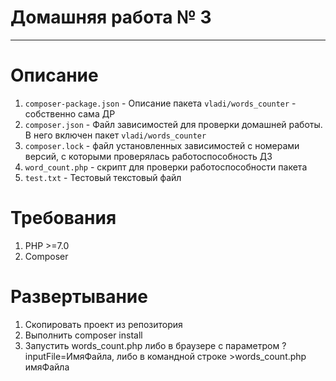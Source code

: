# Домашняя работа № 3
____
# Описание
1. `composer-package.json` - Описание пакета `vladi/words_counter` - собственно сама ДР
2. `composer.json` - Файл зависимостей для проверки домашней работы. В него включен пакет `vladi/words_counter`
3. `composer.lock` - файл установленных зависимостей с номерами версий, с которыми проверялась работоспособность ДЗ
4. `word_count.php` - скрипт для проверки работоспособности пакета
5. `test.txt` - Тестовый текстовый файл

# Требования
1. PHP >=7.0
2. Composer

# Развертывание
1. Скопировать проект из репозитория
2. Выполнить composer install
3. Запустить words_count.php либо в браузере c параметром ?inputFile=ИмяФайла,
либо в командной строке >words_count.php имяФайла
